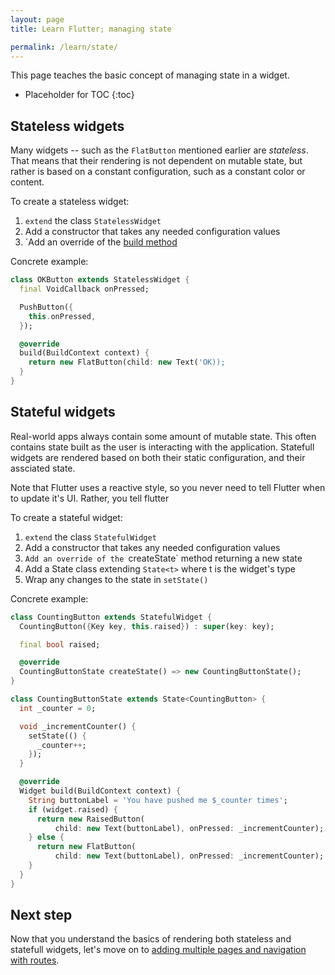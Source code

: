 ```yaml
---
layout: page
title: Learn Flutter; managing state

permalink: /learn/state/
---
```


This page teaches the basic concept of managing state in a widget.

* Placeholder for TOC
{:toc}

## Stateless widgets

Many widgets -- such as the `FlatButton` mentioned earlier are *stateless*. That means that their rendering is not dependent on mutable state, but rather is based on a constant configuration, such as a constant color or content.

To create a stateless widget:

1. `extend` the class `StatelessWidget`
1. Add a constructor that takes any needed configuration values
1. `Add an override of the [build method](/learn/build/)

Concrete example:

```dart
class OKButton extends StatelessWidget {
  final VoidCallback onPressed;

  PushButton({
    this.onPressed,
  });

  @override
  build(BuildContext context) {
    return new FlatButton(child: new Text('OK));
  }
}
```

## Stateful widgets

Real-world apps always contain some amount of mutable state. This often contains state built as the user is interacting with the application. Statefull widgets are rendered based on both their static configuration, and their assciated state.

Note that Flutter uses a reactive style, so you never need to tell Flutter when to update it's UI. Rather, you tell flutter 

To create a stateful widget:

1. `extend` the class `StatefulWidget`
1. Add a constructor that takes any needed configuration values
1. `Add an override of the `createState` method returning a new state
1. Add a State class extending `State<t>` where t is the widget's type
1. Wrap any changes to the state in `setState()`

Concrete example:

```dart
class CountingButton extends StatefulWidget {
  CountingButton({Key key, this.raised}) : super(key: key);

  final bool raised;

  @override
  CountingButtonState createState() => new CountingButtonState();
}

class CountingButtonState extends State<CountingButton> {
  int _counter = 0;

  void _incrementCounter() {
    setState(() {
      _counter++;
    });
  }

  @override
  Widget build(BuildContext context) {
    String buttonLabel = 'You have pushed me $_counter times';
    if (widget.raised) {
      return new RaisedButton(
          child: new Text(buttonLabel), onPressed: _incrementCounter);
    } else {
      return new FlatButton(
          child: new Text(buttonLabel), onPressed: _incrementCounter);
    }
  }
}
```

## Next step

Now that you understand the basics of rendering both stateless and statefull widgets, let's move on to [adding multiple pages and navigation with routes](/learn/routes/).



